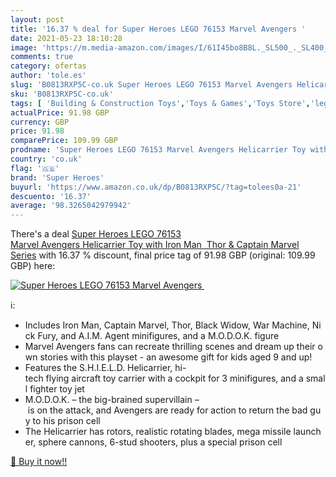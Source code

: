 ```yaml
---
layout: post
title: '16.37 % deal for Super Heroes LEGO 76153 Marvel Avengers '
date: 2021-05-23 18:10:28
image: 'https://m.media-amazon.com/images/I/61I45bo8B8L._SL500_._SL400_.jpg'
comments: true
category: ofertas
author: 'tole.es'
slug: 'B0813RXP5C-co.uk Super Heroes LEGO 76153 Marvel Avengers Helicarrier Toy...'
sku: 'B0813RXP5C-co.uk'
tags: [ 'Building & Construction Toys','Toys & Games','Toys Store','lego','super heroes', ]
actualPrice: 91.98 GBP
currency: GBP
price: 91.98
comparePrice: 109.99 GBP
prodname: 'Super Heroes LEGO 76153 Marvel Avengers Helicarrier Toy with Iron Man  Thor & Captain Marvel  Series'
country: 'co.uk'
flag: '🇬🇧'
brand: 'Super Heroes'
buyurl: 'https://www.amazon.co.uk/dp/B0813RXP5C/?tag=tolees0a-21'
descuento: '16.37'
average: '98.3265042979942'
---
```


There's a deal [Super Heroes LEGO 76153 Marvel Avengers Helicarrier Toy with Iron Man  Thor & Captain Marvel  Series](https://www.amazon.co.uk/dp/B0813RXP5C/?tag=tolees0a-21)  with  16.37 % discount, final price tag of  91.98 GBP (original: 109.99 GBP) here:

[![Super Heroes LEGO 76153 Marvel Avengers ](https://m.media-amazon.com/images/I/61I45bo8B8L._SL500_._SL400_.jpg)](https://www.amazon.co.uk/dp/B0813RXP5C/?tag=tolees0a-21)

ℹ️:

- Includes Iron Man, Captain Marvel, Thor, Black Widow, War Machine, Nick Fury, and A.I.M. Agent minifigures, and a M.O.D.O.K. figure
- Marvel Avengers fans can recreate thrilling scenes and dream up their own stories with this playset - an awesome gift for kids aged 9 and up!
- Features the S.H.I.E.L.D. Helicarrier, hi-tech flying aircraft toy carrier with a cockpit for 3 minifigures, and a small fighter toy jet
- M.O.D.O.K. – the big-brained supervillain – is on the attack, and Avengers are ready for action to return the bad guy to his prison cell
- The Helicarrier has rotors, realistic rotating blades, mega missile launcher, sphere cannons, 6-stud shooters, plus a special prison cell

[🛒 Buy it now!!](https://www.amazon.co.uk/dp/B0813RXP5C/?tag=tolees0a-21)
